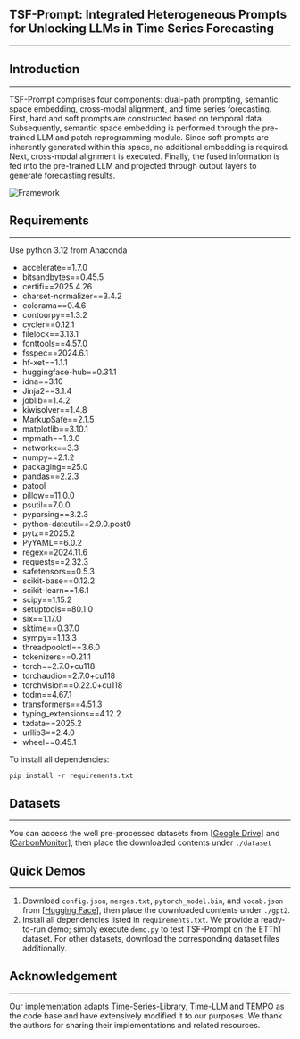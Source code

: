 ## TSF-Prompt: Integrated Heterogeneous Prompts for Unlocking LLMs in Time Series Forecasting

------

## Introduction

------

TSF-Prompt comprises four components: dual-path prompting, semantic space embedding, cross-modal alignment, and time series forecasting. First, hard and soft prompts are constructed based on temporal data. Subsequently, semantic space embedding is performed through the pre-trained LLM and patch reprogramming module. Since soft prompts are inherently generated within this space, no additional embedding is required. Next, cross-modal alignment is executed. Finally, the fused information is fed into the pre-trained LLM and projected through output layers to generate forecasting results.  

![Framework](.\framework.png)

## Requirements

------

Use python 3.12 from Anaconda

- accelerate==1.7.0
- bitsandbytes==0.45.5
- certifi==2025.4.26
- charset-normalizer==3.4.2
- colorama==0.4.6
- contourpy==1.3.2
- cycler==0.12.1
- filelock==3.13.1
- fonttools==4.57.0
- fsspec==2024.6.1
- hf-xet==1.1.1
- huggingface-hub==0.31.1
- idna==3.10
- Jinja2==3.1.4
- joblib==1.4.2
- kiwisolver==1.4.8
- MarkupSafe==2.1.5
- matplotlib==3.10.1
- mpmath==1.3.0
- networkx==3.3
- numpy==2.1.2
- packaging==25.0
- pandas==2.2.3
- patool
- pillow==11.0.0
- psutil==7.0.0
- pyparsing==3.2.3
- python-dateutil==2.9.0.post0
- pytz==2025.2
- PyYAML==6.0.2
- regex==2024.11.6
- requests==2.32.3
- safetensors==0.5.3
- scikit-base==0.12.2
- scikit-learn==1.6.1
- scipy==1.15.2
- setuptools==80.1.0
- six==1.17.0
- sktime==0.37.0
- sympy==1.13.3
- threadpoolctl==3.6.0
- tokenizers==0.21.1
- torch==2.7.0+cu118
- torchaudio==2.7.0+cu118
- torchvision==0.22.0+cu118
- tqdm==4.67.1
- transformers==4.51.3
- typing_extensions==4.12.2
- tzdata==2025.2
- urllib3==2.4.0
- wheel==0.45.1

To install all dependencies:

```
pip install -r requirements.txt
```

## Datasets

------

You can access the well pre-processed datasets from [[Google Drive\]](https://drive.google.com/drive/folders/13Cg1KYOlzM5C7K8gK8NfC-F3EYxkM3D2) and [[CarbonMonitor\]](https://www.carbonmonitor.org.cn/), then place the downloaded contents under `./dataset`

## Quick Demos

------

1. Download `config.json`, `merges.txt`, `pytorch_model.bin`, and `vocab.json` from [[Hugging Face\]](https://huggingface.co/openai-community/gpt2), then place the downloaded contents under `./gpt2`.
2. Install all dependencies listed in `requirements.txt`. We provide a ready-to-run demo; simply execute `demo.py` to test TSF-Prompt on the ETTh1 dataset. For other datasets, download the corresponding dataset files additionally.

## Acknowledgement

------

Our implementation adapts [Time-Series-Library](https://github.com/thuml/Time-Series-Library), [Time-LLM](https://github.com/KimMeen/Time-LLM) and [TEMPO](https://github.com/DC-research/TEMPO) as the code base and have extensively modified it to our purposes. We thank the authors for sharing their implementations and related resources.
